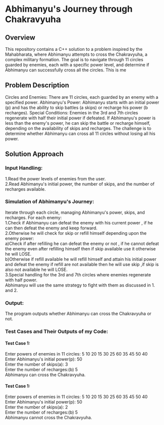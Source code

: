 # Abhimanyu's Journey through Chakravyuha
## Overview
This repository contains a C++ solution to a problem inspired by the Mahabharata, where Abhimanyu attempts to cross the Chakravyuha, a complex military formation. The goal is to navigate through 11 circles guarded by enemies, each with a specific power level, and determine if Abhimanyu can successfully cross all the circles.
This is me
## Problem Description
Circles and Enemies: There are 11 circles, each guarded by an enemy with a specified power.
Abhimanyu's Power: Abhimanyu starts with an initial power (p) and has the ability to skip battles (a skips) or recharge his power (b recharges).
Special Conditions:
Enemies in the 3rd and 7th circles regenerate with half their initial power if defeated.
If Abhimanyu's power is less than the enemy's power, he can skip the battle or recharge himself, depending on the availability of skips and recharges.
The challenge is to determine whether Abhimanyu can cross all 11 circles without losing all his power.

## Solution Approach
### Input Handling:
1.Read the power levels of enemies from the user. <br>
2.Read Abhimanyu's initial power, the number of skips, and the number of recharges available. <br>
### Simulation of Abhimanyu's Journey:
Iterate through each circle, managing Abhimanyu's power, skips, and recharges. For each enemy:<br>
1.Check if Abhimanyu can defeat the enemy with his current power , if he can then defeat the enemy and keep forward.<br>
2.Otherwise he will check for skip or refill himself depending upon the enemy power:<br>
  a)Check if after refilling he can defeat the enemy or not , if he cannot defeat the enemy even after refilling himself then if skip available use it otherwise he will LOSE.<br>
  b)Otherwise if refill available he will refill himself and attain his initial power and defeat the enemy if refill are not available then he will use skip ,if skip is also not 
  available he will LOSE. <br>
3.Special handling for the 3rd and 7th circles where enemies regenerate with half power.<br>
  Abhimanyu will use the same strategy to fight with them as discussed in 1. and 2.<br>
  

### Output:
The program outputs whether Abhimanyu can cross the Chakravyuha or not. <br>

### Test Cases and Their Outputs of my Code:
#### Test Case 1: <br>
Enter powers of enemies in 11 circles: 5 10 20 15 30 25 60 35 45 50 40 <br>
Enter Abhimanyu's initial power(p): 50 <br>
Enter the number of skips(a): 3 <br>
Enter the number of recharges:(b) 5 <br>
Abhimanyu can cross the Chakravyuha. <br>

#### Test Case 1: <br>
Enter powers of enemies in 11 circles: 5 10 20 15 30 25 60 35 45 50 40 <br>
Enter Abhimanyu's initial power(p): 50 <br>
Enter the number of skips(a): 2 <br>
Enter the number of recharges:(b) 5 <br>
Abhimanyu cannot cross the Chakravyuha. <br>



